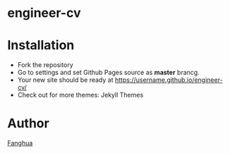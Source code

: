 # engineer-cv

# Installation

- Fork the repository
- Go to settings and set Github Pages source as **master** brancg.
- Your new site should be ready at https://username.github.io/engineer-cv/
- Check out for more themes: Jekyll Themes

# Author
[Fanghua](https://github.com/fanghuagu)
